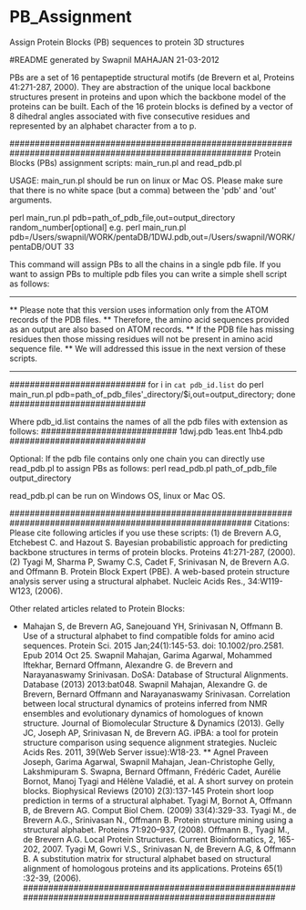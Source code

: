 # PB_Assignment
Assign Protein Blocks (PB) sequences to protein 3D structures

#README generated by Swapnil MAHAJAN 21-03-2012

PBs are a set of 16 pentapeptide structural motifs (de Brevern et al, Proteins 41:271-287, 2000). 
They are abstraction of the unique local backbone structures present in proteins and upon which the backbone model of the proteins can be built. 
Each of the 16 protein blocks is defined by a vector of 8 dihedral angles associated with five consecutive residues and represented by an alphabet character from a to p.


########################################################################################################
Protein Blocks (PBs) assignment scripts: main_run.pl and read_pdb.pl

USAGE:
main_run.pl should be run on linux or Mac OS. 
Please make sure that there is no white space (but a comma) between the 'pdb' and 'out' arguments.

perl main_run.pl pdb=path_of_pdb_file,out=output_directory random_number[optional]
e.g.
perl main_run.pl pdb=/Users/swapnil/WORK/pentaDB/1DWJ.pdb,out=/Users/swapnil/WORK/pentaDB/OUT 33

This command will assign PBs to all the chains in a single pdb file.
If you want to assign PBs to multiple pdb files you can write a simple shell script as follows:

***** 
** Please note that this version uses information only from the ATOM records of the PDB files. 
** Therefore, the amino acid sequences provided as an output are also based on ATOM records. 
** If the PDB file has missing residues then those missing residues will not be present in amino acid sequence file.
** We will addressed this issue in the next version of these scripts.
*****

###########################
for i in `cat pdb_id.list`
do
perl main_run.pl pdb=path_of_pdb_files'_directory/$i,out=output_directory;
done
###########################

Where pdb_id.list contains the names of all the pdb files with extension as follows:
###########################
1dwj.pdb
1eas.ent
1hb4.pdb
###########################

Optional:
If the pdb file contains only one chain you can directly use read_pdb.pl to assign PBs as follows:
perl read_pdb.pl path_of_pdb_file output_directory

read_pdb.pl can be run on Windows OS, linux or Mac OS.


########################################################################################################
Citations:
Please cite following articles if you use these scripts:
(1) de Brevern A.G, Etchebest C. and Hazout S. Bayesian probabilistic approach for predicting backbone structures in terms of protein blocks. Proteins 41:271-287, (2000).
(2) Tyagi M, Sharma P, Swamy C.S, Cadet F, Srinivasan N, de Brevern A.G. and Offmann B. Protein Block Expert (PBE). A web-based protein structure analysis server using a structural alphabet. Nucleic Acids Res., 34:W119-W123, (2006).


Other related articles related to Protein Blocks:
* Mahajan S, de Brevern AG, Sanejouand YH, Srinivasan N, Offmann B. Use of a structural alphabet to find compatible folds for amino acid sequences. Protein Sci. 2015 Jan;24(1):145-53. doi: 10.1002/pro.2581. Epub 2014 Oct 25.
Swapnil Mahajan, Garima Agarwal, Mohammed Iftekhar, Bernard Offmann, Alexandre G. de Brevern and Narayanaswamy Srinivasan. DoSA: Database of Structural Alignments. Database (2013) 2013:bat048.
Swapnil Mahajan, Alexandre G. de Brevern, Bernard Offmann and Narayanaswamy Srinivasan. Correlation between local structural dynamics of proteins inferred from NMR ensembles and evolutionary dynamics of homologues of known structure. Journal of Biomolecular Structure & Dynamics (2013).
Gelly JC, Joseph AP, Srinivasan N, de Brevern AG. iPBA: a tool for protein structure comparison using sequence alignment strategies. Nucleic Acids Res. 2011, 39(Web Server issue):W18-23.
** Agnel Praveen Joseph, Garima Agarwal, Swapnil Mahajan, Jean-Christophe Gelly, Lakshmipuram S. Swapna, Bernard Offmann, Frédéric Cadet, Aurélie Bornot, Manoj Tyagi and Hélène Valadié, et al. A short survey on protein blocks. Biophysical Reviews (2010) 2(3):137-145
Protein short loop prediction in terms of a structural alphabet. Tyagi M, Bornot A, Offmann B, de Brevern AG. Comput Biol Chem. (2009) 33(4):329-33.
Tyagi M., de Brevern A.G., Srinivasan N., Offmann B. Protein structure mining using a structural alphabet. Proteins 71:920–937, (2008).
Offmann B., Tyagi M., de Brevern A.G. Local Protein Structures. Current Bioinformatics, 2, 165-202, 2007.
Tyagi M, Gowri V.S., Srinivasan N,  de Brevern A.G, & Offmann B. A substitution matrix for structural alphabet based on structural alignment of homologous proteins and its applications. Proteins 65(1) :32-39, (2006).
########################################################################################################
